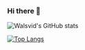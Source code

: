 ### Hi there 👋

![Walsvid's GitHub stats](https://github-readme-stats-one-bice.vercel.app/api?username=walsvid&show_icons=true&include_all_commits=true&count_private=true&role=OWNER,ORGANIZATION_MEMBER,COLLABORATOR)


[![Top Langs](https://github-readme-stats.vercel.app/api/top-langs/?username=walsvid&layout=compact)](https://github.com/anuraghazra/github-readme-stats)


<!--
**walsvid/walsvid** is a ✨ _special_ ✨ repository because its `README.md` (this file) appears on your GitHub profile.

Here are some ideas to get you started:

- 🔭 I’m currently working on ...
- 🌱 I’m currently learning ...
- 👯 I’m looking to collaborate on ...
- 🤔 I’m looking for help with ...
- 💬 Ask me about ...
- 📫 How to reach me: ...
- 😄 Pronouns: ...
- ⚡ Fun fact: ...
-->
